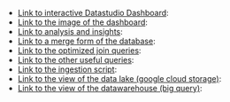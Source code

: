 * [Link to interactive Datastudio Dashboard](https://datastudio.google.com/reporting/e2a69e32-a405-41de-9783-514c71121e2b):
* [Link to the image of the dashboard](https://github.com/OLAMIDE100/Pangaea-Shipment-Tasks/blob/main/images/task_dashboard.PNG):
* [Link to analysis and insights](https://github.com/OLAMIDE100/Pangaea-Shipment-Tasks/blob/main/pangea.ipynb):
* [Link to a merge form of the database](https://github.com/OLAMIDE100/Pangaea-Shipment-Tasks/blob/main/Transformed_cleaned_data.xlsx):
* [Link to the optimized join queries](https://github.com/OLAMIDE100/Pangaea-Shipment-Tasks/blob/main/combine.sql):
* [Link to the other useful queries](https://github.com/OLAMIDE100/Pangaea-Shipment-Tasks/blob/main/country_table.sql):
* [Link to the ingestion script](https://github.com/OLAMIDE100/Pangaea-Shipment-Tasks/blob/main/Ingestion_script.py):
* [Link to the view of the data lake (google cloud storage)](https://github.com/OLAMIDE100/Pangaea-Shipment-Tasks/blob/main/images/data_lake.PNG):
* [Link to the view of the datawarehouse (big query)](https://github.com/OLAMIDE100/Pangaea-Shipment-Tasks/blob/main/images/data_warehouse.PNG):
